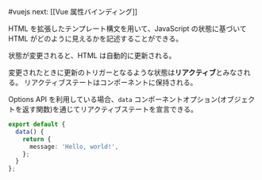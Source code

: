 #vuejs
next: [[Vue 属性バインディング]]

HTML を拡張したテンプレート構文を用いて、JavaScript の状態に基づいて HTML がどのように見えるかを記述することができる。

状態が変更されると、HTML は自動的に更新される。

変更されたときに更新のトリガーとなるような状態は**リアクティブ**とみなされる。
リアクティブステートはコンポーネントに保持される。

Options API を利用している場合、`data` コンポーネントオプション(オブジェクトを返す関数)を通じてリアクティブステートを宣言できる。
```typescript
export default {
  data() {
    return {
      message: 'Hello, world!',
    };
  }
};
```
